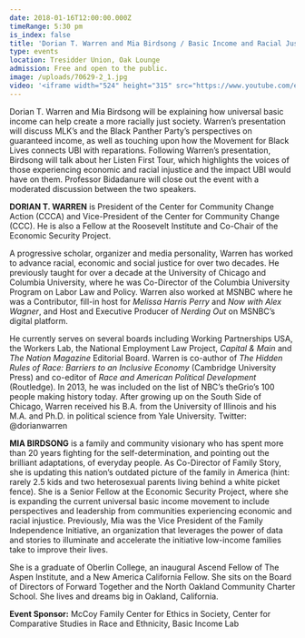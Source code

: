 ```yaml
---
date: 2018-01-16T12:00:00.000Z
timeRange: 5:30 pm
is_index: false
title: 'Dorian T. Warren and Mia Birdsong / Basic Income and Racial Justice'
type: events
location: Tresidder Union, Oak Lounge
admission: Free and open to the public. 
image: /uploads/70629-2_1.jpg
video: '<iframe width="524" height="315" src="https://www.youtube.com/embed/WB3a9TAGV9o" frameborder="0" allow="accelerometer; autoplay; encrypted-media; gyroscope; picture-in-picture" allowfullscreen></iframe>'
---
```


Dorian T. Warren and Mia Birdsong will be explaining how universal basic income can help create a more racially just society. Warren’s presentation will discuss MLK’s and the Black Panther Party’s perspectives on guaranteed income, as well as touching upon how the Movement for Black Lives connects UBI with reparations. Following Warren’s presentation, Birdsong will talk about her Listen First Tour, which highlights the voices of those experiencing economic and racial injustice and the impact UBI would have on them. Professor Bidadanure will close out the event with a moderated discussion between the two speakers. 

**DORIAN T. WARREN** is President of the Center for Community Change Action (CCCA) and Vice-President of the Center for Community Change (CCC). He is also a Fellow at the Roosevelt Institute and Co-Chair of the Economic Security Project.

A progressive scholar, organizer and media personality, Warren has worked to advance racial, economic and social justice for over two decades. He previously taught for over a decade at the University of Chicago and Columbia University, where he was Co-Director of the Columbia University Program on Labor Law and Policy. Warren also worked at MSNBC where he was a Contributor, fill-in host for _Melissa Harris Perry_ and _Now with Alex Wagner_, and Host and Executive Producer of _Nerding Out_ on MSNBC’s digital platform.

He currently serves on several boards including Working Partnerships USA, the Workers Lab, the National Employment Law Project, _Capital & Main_ and _The Nation Magazine_ Editorial Board. Warren is co-author of _The Hidden Rules of Race: Barriers to an Inclusive Economy_ (Cambridge University Press) and co-editor of _Race and American Political Development_ (Routledge). In 2013, he was included on the list of NBC’s theGrio’s 100 people making history today. After growing up on the South Side of Chicago, Warren received his B.A. from the University of Illinois and his M.A. and Ph.D. in political science from Yale University. Twitter: @dorianwarren

**MIA BIRDSONG** is a family and community visionary who has spent more than 20 years fighting for the self-determination, and pointing out the brilliant adaptations, of everyday people. As Co-Director of Family Story, she is updating this nation’s outdated picture of the family in America (hint: rarely 2.5 kids and two heterosexual parents living behind a white picket fence). She is a Senior Fellow at the Economic Security Project, where she is expanding the current universal basic income movement to include perspectives and leadership from communities experiencing economic and racial injustice. Previously, Mia was the Vice President of the Family Independence Initiative, an organization that leverages the power of data and stories to illuminate and accelerate the initiative low-income families take to improve their lives.

She is a graduate of Oberlin College, an inaugural Ascend Fellow of The Aspen Institute, and a New America California Fellow. She sits on the Board of Directors of Forward Together and the North Oakland Community Charter School. She lives and dreams big in Oakland, California.

**Event Sponsor:** 
McCoy Family Center for Ethics in Society, Center for Comparative Studies in Race and Ethnicity, Basic Income Lab

